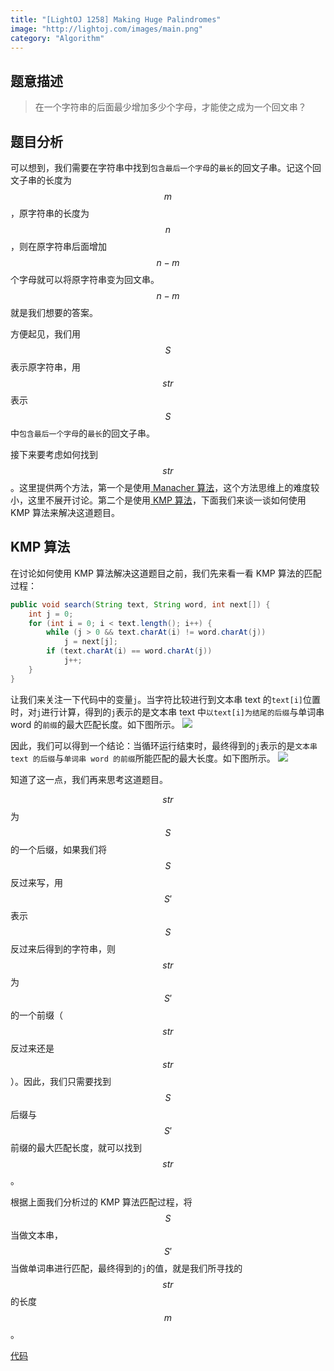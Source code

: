 ```yaml
---
title: "[LightOJ 1258] Making Huge Palindromes"
image: "http://lightoj.com/images/main.png"
category: "Algorithm"
---
```


## 题意描述
>在一个字符串的后面最少增加多少个字母，才能使之成为一个回文串？

## 题目分析
可以想到，我们需要在字符串中找到`包含最后一个字母`的`最长`的回文子串。记这个回文子串的长度为 $$m$$，原字符串的长度为 $$n$$，则在原字符串后面增加 $$n-m$$ 个字母就可以将原字符串变为回文串。$$n-m$$ 就是我们想要的答案。

方便起见，我们用$$S$$表示原字符串，用$$str$$表示$$S$$中`包含最后一个字母`的`最长`的回文子串。

接下来要考虑如何找到$$str$$。这里提供两个方法，第一个是使用[ Manacher 算法][1]，这个方法思维上的难度较小，这里不展开讨论。第二个是使用[ KMP 算法][2]，下面我们来谈一谈如何使用 KMP 算法来解决这道题目。

## KMP 算法

在讨论如何使用 KMP 算法解决这道题目之前，我们先来看一看 KMP 算法的匹配过程：
``` java
public void search(String text, String word, int next[]) {  
    int j = 0;  
    for (int i = 0; i < text.length(); i++) {  
        while (j > 0 && text.charAt(i) != word.charAt(j))  
            j = next[j];  
        if (text.charAt(i) == word.charAt(j))  
            j++;  
    }  
}  
```
让我们来关注一下代码中的变量`j`。当字符比较进行到文本串 text 的`text[i]`位置时，对`j`进行计算，得到的`j`表示的是文本串 text 中`以text[i]为结尾的后缀`与单词串 word 的`前缀`的最大匹配长度。如下图所示。
![][3]

因此，我们可以得到一个结论：当循环运行结束时，最终得到的`j`表示的是`文本串 text 的后缀`与`单词串 word 的前缀`所能匹配的最大长度。如下图所示。
![][4]


知道了这一点，我们再来思考这道题目。

$$str$$为$$S$$的一个后缀，如果我们将$$S$$反过来写，用$$S'$$表示$$S$$反过来后得到的字符串，则$$str$$为$$S'$$的一个前缀（$$str$$反过来还是$$str$$）。因此，我们只需要找到$$S$$后缀与$$S'$$前缀的最大匹配长度，就可以找到$$str$$。

根据上面我们分析过的 KMP 算法匹配过程，将$$S$$当做文本串，$$S'$$当做单词串进行匹配，最终得到的`j`的值，就是我们所寻找的$$str$$的长度$$m$$。

[代码][5]



[1]: http://www.cnblogs.com/biyeymyhjob/archive/2012/10/04/2711527.html
[2]: http://blog.csdn.net/yutianzuijin/article/details/11954939/
[3]: /assets/imgs/KMP.png
[4]: /assets/imgs/KMPend.png
[5]: https://github.com/YuCrazing/ACM-solutions/blob/master/LightOJ/1258%20-%20Making%20Huge%20Palindromes.cpp
